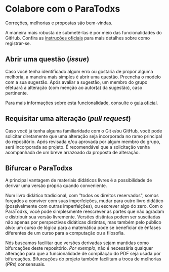 # Colabore com o ParaTodxs

Correções, melhorias e propostas são bem-vindas.

A maneira mais robusta de submetê-las é por meio das funcionalidades do GitHub.
Confira as [instruções oficiais](https://docs.github.com/pt/get-started/start-your-journey/creating-an-account-on-github) para mais detalhes sobre como registrar-se.

## Abrir uma questão (*issue*)

Caso você tenha identificado algum erro ou gostaria de propor alguma melhoria, a maneira mais simples é abrir uma questão.
Preencha o modelo com a sua sugestão.
Após avaliar a sugestão, um membro do grupo efetuará a alteração (com menção ao autor(a) da sugestão), caso pertinente.

Para mais informações sobre esta funcionalidade, consulte o [guia oficial](https://docs.github.com/pt/issues/tracking-your-work-with-issues/about-issues).

## Requisitar uma alteração (*pull request*)

Caso você já tenha alguma familiaridade com o Git e/ou GitHub, você pode solicitar diretamente que uma alteração seja incorporada no ramo principal do repositório.
Após revisada e/ou aprovada por algum membro do grupo, será incorporada ao projeto.
É recomendável que a solicitação venha acompanhada de um breve arrazoado da proposta de alteração.

## Bifurcar o ParaTodxs

A principal vantagem de materiais didáticos livres é a possibilidade de derivar uma versão própria quando conveniente.

Num livro didático tradicional, com "todos os direitos reservados", somos forçados a conviver com suas imperfeições, mudar para outro livro didático (possivelmente com outras imperfeições), ou escrever algo do zero.
Com o ParaTodxs, você pode simplesmente reescrever as partes que não agradam e distribuir sua versão livremente.
Versões distintas podem ser suscitadas não apenas por perspectivas didáticas distintas, mas também pelo público alvo: um curso de lógica para a matemática pode se beneficiar de ênfases diferentes de um curso para a computação ou a filosofia. 

Nós buscamos facilitar que versões derivadas sejam mantidas como bifurcações deste repositório.
*Por exemplo*, não é necessária qualquer alteração para que a funcionalidade de compilação do PDF seja usada por bifurcações.
Bifurcações do projeto também facilitam a troca de melhorias (*PRs*) consensuais.
